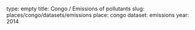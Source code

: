 type: empty
title: Congo / Emissions of pollutants
slug: places/congo/datasets/emissions
place: congo
dataset: emissions
year: 2014
